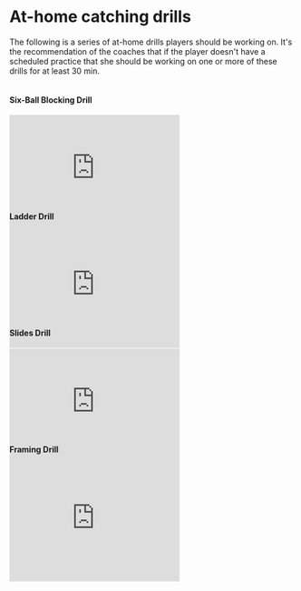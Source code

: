 # At-home catching drills

The following is a series of at-home drills players should be working on. It's the recommendation of the coaches that if the player doesn't have a scheduled practice that she should be working on one or more of these drills for at least 30 min.

<div class="this-wrapper">
  <div>
    <h4>Six-Ball Blocking Drill</h4>
    <div class="video_wrapper">
      <iframe src="https://www.youtube.com/embed/0Ksv0J8qZeY" title="YouTube video player" frameborder="0" allow="accelerometer; autoplay; clipboard-write; encrypted-media; gyroscope; picture-in-picture" allowfullscreen></iframe>
    </div>
  </div>
  <div>
    <h4>Ladder Drill </h4>
    <div class="video_wrapper">
      <iframe src="https://www.youtube.com/embed/6ZSAJ12AG20" title="YouTube video player" frameborder="0" allow="accelerometer; autoplay; clipboard-write; encrypted-media; gyroscope; picture-in-picture" allowfullscreen></iframe>
    </div>
  </div>
  <div>
    <h4>Slides Drill </h4>
    <div class="video_wrapper">
      <iframe src="https://www.youtube.com/embed/l6acW2KkhiY" title="YouTube video player" frameborder="0" allow="accelerometer; autoplay; clipboard-write; encrypted-media; gyroscope; picture-in-picture" allowfullscreen></iframe>
    </div>
  </div>
  <div>
    <h4>Framing Drill </h4>
    <div class="video_wrapper">
      <iframe src="https://www.youtube.com/embed/FdaT2HgqwhI" title="YouTube video player" frameborder="0" allow="accelerometer; autoplay; clipboard-write; encrypted-media; gyroscope; picture-in-picture" allowfullscreen></iframe>
    </div>
  </div>
</div>

<style>
.video_wrapper {
  position: relative;
  padding-bottom: 56.25%;
  /* 16:9, for an aspect ratio of 1:1 change padding to 100% */
}

.video_wrapper iframe {
  position: absolute;
  top: 0;
  left: 0;
  width: 100%;
  height: 100%;
}

@media (min-width: 500px) {
  .video_wrapper {
    position: unset;
    padding: unset;
  }
  .video_wrapper iframe {
    position: unset;
  }
  .this-wrapper {
    display: flex;
    justify-content: space-between;
    flex-wrap: wrap;
  }
}
</style>
